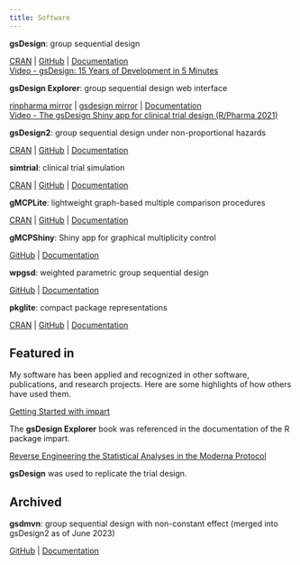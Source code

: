 ```yaml
---
title: Software
---
```


<style>
ul { padding-inline-start: 0px; list-style-type: none; }
.article-content p { margin-top: 5px; margin-bottom: 5px; }
.article-content > ul > li { margin-bottom: 30px; }
</style>

- **gsDesign**: group sequential design

  [CRAN](https://cran.r-project.org/package=gsDesign) |
  [GitHub](https://github.com/keaven/gsDesign) |
  [Documentation](https://keaven.github.io/gsDesign/)\
  [Video - gsDesign: 15 Years of Development in 5 Minutes](https://www.youtube.com/watch?v=_ZUddQAhPFw)

- **gsDesign Explorer**: group sequential design web interface

  [rinpharma mirror](https://rinpharma.shinyapps.io/gsdesign/) |
  [gsdesign mirror](https://gsdesign.shinyapps.io/prod/) |
  [Documentation](https://keaven.github.io/gsd-shiny/)\
  [Video - The gsDesign Shiny app for clinical trial design (R/Pharma 2021)](https://www.youtube.com/watch?v=8uZRuvzma9M)

- **gsDesign2**: group sequential design under non-proportional hazards

  [CRAN](https://cran.r-project.org/package=gsDesign2) |
  [GitHub](https://github.com/merck/gsDesign2) |
  [Documentation](https://merck.github.io/gsDesign2/)

- **simtrial**: clinical trial simulation

  [CRAN](https://cran.r-project.org/package=simtrial) |
  [GitHub](https://github.com/merck/simtrial) |
  [Documentation](https://merck.github.io/simtrial/)

- **gMCPLite**: lightweight graph-based multiple comparison procedures

  [CRAN](https://cran.r-project.org/package=gMCPLite) |
  [GitHub](https://github.com/Merck/gMCPLite) |
  [Documentation](https://merck.github.io/gMCPLite/)

- **gMCPShiny**: Shiny app for graphical multiplicity control

  [GitHub](https://github.com/Merck/gMCPShiny) |
  [Documentation](https://merck.github.io/gMCPShiny/)

- **wpgsd**: weighted parametric group sequential design

  [GitHub](https://github.com/Merck/wpgsd) |
  [Documentation](https://merck.github.io/wpgsd/)

- **pkglite**: compact package representations

  [CRAN](https://cran.r-project.org/package=pkglite) |
  [GitHub](https://github.com/Merck/pkglite) |
  [Documentation](https://merck.github.io/pkglite/)

## Featured in

My software has been applied and recognized in other software, publications,
and research projects. Here are some highlights of how others have used them.

- [Getting Started with impart](https://jbetz-jhu.github.io/impart/articles/impart.html)

  The **gsDesign Explorer** book was referenced in the documentation of the R package impart.

- [Reverse Engineering the Statistical Analyses in the Moderna Protocol](https://medium.com/@yipeng_39244/reverse-engineering-the-statistical-analyses-in-the-moderna-protocol-2c9fd7544326)

  **gsDesign** was used to replicate the trial design.

## Archived

- **gsdmvn**: group sequential design with non-constant effect (merged into gsDesign2 as of June 2023)

  [GitHub](https://github.com/merck/gsdmvn) |
  [Documentation](https://merck.github.io/gsdmvn/)
